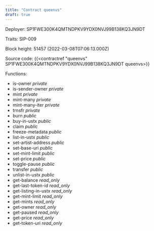 ```yaml
---
title: "Contract queenvs"
draft: true
---
```

Deployer: SP1FWE300K4QMTNDPKV9YDX0NVJ99B138KQ3JN9DT

Traits:
SIP-009 



Block height: 51457 (2022-03-08T07:06:13.000Z)

Source code: {{<contractref "queenvs" SP1FWE300K4QMTNDPKV9YDX0NVJ99B138KQ3JN9DT queenvs>}}

Functions:

* is-owner _private_
* is-sender-owner _private_
* mint _private_
* mint-many _private_
* mint-many-iter _private_
* trnsfr _private_
* burn _public_
* buy-in-ustx _public_
* claim _public_
* freeze-metadata _public_
* list-in-ustx _public_
* set-artist-address _public_
* set-base-uri _public_
* set-mint-limit _public_
* set-price _public_
* toggle-pause _public_
* transfer _public_
* unlist-in-ustx _public_
* get-balance _read_only_
* get-last-token-id _read_only_
* get-listing-in-ustx _read_only_
* get-mint-limit _read_only_
* get-mints _read_only_
* get-owner _read_only_
* get-paused _read_only_
* get-price _read_only_
* get-token-uri _read_only_
